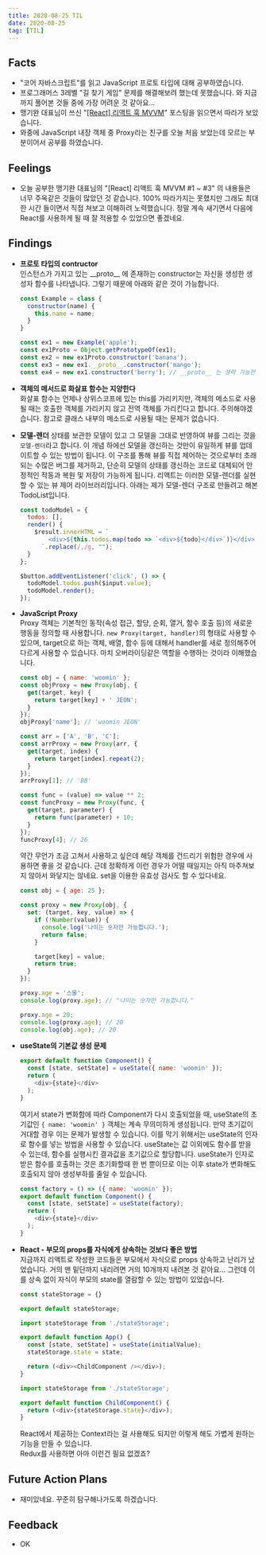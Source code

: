 ```yaml
---
title: 2020-08-25 TIL
date: 2020-08-25
tag: [TIL]
---
```


## Facts

- "코어 자바스크립트"를 읽고 JavaScript 프로토 타입에 대해 공부하였습니다.
- 프로그래머스 3레벨 "길 찾기 게임" 문제를 해결해보려 했는데 못했습니다. 와 지금까지 풀어본 것들 중에 가장 어려운 것 같아요...
- 맹기완 대표님이 쓰신 "[[React] 리액트 훅 MVVM](https://www.bsidesoft.com/8267)" 포스팅을 읽으면서 따라가 보았습니다.
- 와중에 JavaScript 내장 객체 중 Proxy라는 친구를 오늘 처음 보았는데 모르는 부분이어서 공부를 하였습니다.

## Feelings

- 오늘 공부한 맹기완 대표님의 "[React] 리액트 훅 MVVM #1 ~ #3" 의 내용들은 너무 주옥같은 것들이 많았던 것 같습니다. 100% 따라가지는 못했지만 그래도 최대한 시간 들이면서 직접 쳐보고 이해하려 노력했습니다. 정말 계속 새기면서 다음에 React를 사용하게 될 때 잘 적용할 수 있었으면 좋겠네요.

## Findings

- **프로토 타입의 contructor**  
  인스턴스가 가지고 있는 \_\_proto\_\_ 에 존재하는 constructor는 자신을 생성한 생성자 함수를 나타냅니다. 그렇기 때문에 아래와 같은 것이 가능합니다.

    ```javascript
    const Example = class {
      constructor(name) {
        this.name = name;
      }
    }

    const ex1 = new Example('apple');
    const ex1Proto = Object.getPrototypeOf(ex1);
    const ex2 = new ex1Proto.constructor('banana');
    const ex3 = new ex1.__proto__.constructor('mango');
    const ex4 = new ex1.constructor('berry'); // __proto__ 는 생략 가능한 프로퍼티
    ```

- **객체의 메서드로 화살표 함수는 지양한다**  
  화살표 함수는 언제나 상위스코프에 있는 this를 가리키지만, 객체의 메소드로 사용될 때는 호출한 객체를 가리키지 않고 전역 객체를 가리킨다고 합니다. 주의해야겠습니다. 참고로 클래스 내부의 메소드로 사용될 때는 문제가 없습니다.
- **모델-렌더**
  상태를 보관한 모델이 있고 그 모델을 그대로 반영하여 뷰를 그리는 것을 `모델-렌더`라고 합니다. 이 개념 하에선 모델을 갱신하는 것만이 유일하게 뷰를 업데이트할 수 있는 방법이 됩니다. 이 구조를 통해 뷰를 직접 제어하는 것으로부터 초래되는 수많은 버그를 제거하고, 단순히 모델의 상태를 갱신하는 코드로 대체되어 안정적인 작동과 복원 및 저장이 가능하게 됩니다. 리액트는 이러한 모델-렌더를 실현할 수 있는 뷰 제어 라이브러리입니다. 아래는 제가 모델-렌더 구조로 만들려고 해본 TodoList입니다.

    ```javascript
    const todoModel = {
      todos: [],
      render() {
        $result.innerHTML = `
            <div>${this.todos.map(todo => `<div>${todo}</div>`)}</div>
          `.replace(/,/g, "");
      }
    };

    $button.addEventListener('click', () => {
      todoModel.todos.push($input.value);
      todoModel.render();
    });
    ```

- **JavaScript Proxy**  
  Proxy 객체는 기본적인 동작(속성 접근, 할당, 순회, 열거, 함수 호출 등)의 새로운 행동을 정의할 때 사용합니다. `new Proxy(target, handler)`의 형태로 사용할 수 있으며, target으로 하는 객체, 배열, 함수 등에 대해서 handler를 새로 정의해주어 다르게 사용할 수 있습니다. 마치 오버라이딩같은 역할을 수행하는 것이라 이해했습니다.

    ```javascript
    const obj = { name: 'woomin' };
    const objProxy = new Proxy(obj, {
      get(target, key) {
        return target[key] + ' JEON';
      }
    });
    objProxy['name']; // 'woomin JEON'

    const arr = ['A', 'B', 'C'];
    const arrProxy = new Proxy(arr, {
      get(target, index) {
        return target[index].repeat(2);
      }
    });
    arrProxy[1]; // 'BB'

    const func = (value) => value ** 2;
    const funcProxy = new Proxy(func, {
      get(target, parameter) {
        return func(parameter) + 10;
      }
    });
    funcProxy[4]; // 26
    ```
  
    약간 무언가 조금 고쳐서 사용하고 싶은데 해당 객체를 건드리기 위험한 경우에 사용하면 좋을 것 같습니다. 근데 정확하게 이런 경우가 어떨 때일지는 아직 마주쳐보지 않아서 와닿지는 않네요. set을 이용한 유효성 검사도 할 수 있다네요.

    ```javascript
    const obj = { age: 25 };

    const proxy = new Proxy(obj, {
      set: (target, key, value) => {
        if (!Number(value)) {
          console.log('나이는 숫자만 가능합니다.');
          return false;
        }

        target[key] = value;
        return true;
      }
    });

    proxy.age = '스물';
    console.log(proxy.age); // "나이는 숫자만 가능합니다."

    proxy.age = 20;
    console.log(proxy.age); // 20
    console.log(obj.age); // 20
    ```

- **useState의 기본값 생성 문제**  

    ```javascript
    export default function Component() {
      const [state, setState] = useState({ name: 'woomin' });
      return (
        <div>{state}</div>
      );
    }
    ```

    여기서 state가 변화함에 따라 Component가 다시 호출되었을 때, useState의 초기값인 `{ name: 'woomin' }` 객체는 계속 무의미하게 생성됩니다. 만약 초기값이 거대할 경우 이는 문제가 발생할 수 있습니다. 이를 막기 위해서는 useState의 인자로 함수를 넣는 방법을 사용할 수 있습니다. useState는 값 이외에도 함수를 받을 수 있는데, 함수를 실행시킨 결과값을 초기값으로 할당합니다. useState가 인자로 받은 함수를 호출하는 것은 초기화할때 한 번 뿐이므로 이는 이후 state가 변화해도 호출되지 않아 생성부하를 줄일 수 있습니다.

    ```javascript
    const factory = () => ({ name: 'woomin' });
    export default function Component() {
      const [state, setState] = useState(factory);
      return (
        <div>{state}</div>
      );
    }
    ```

- **React - 부모의 props를 자식에게 상속하는 것보다 좋은 방법**  
  지금까지 리액트로 작성한 코드들은 부모에서 자식으로 props 상속하고 난리가 났었습니다. 거의 맨 밑단까지 내리려면 거의 10개까지 내려본 것 같아요... 그런데 이를 상속 없이 자식이 부모의 state를 열람할 수 있는 방법이 있었습니다.

    ```javascript
    const stateStorage = {}

    export default stateStorage;
    ```

    ```javascript
    import stateStorage from './stateStorage';

    export default function App() {
      const [state, setState] = useState(initialValue);
      stateStorage.state = state;

      return (<div><ChildComponent /></div>);
    }
    ```

    ```javascript
    import stateStorage from './stateStorage';

    export default function ChildComponent() {
      return (<div>{stateStorage.state}</div>);
    }
    ```

    React에서 제공하는 Context라는 걸 사용해도 되지만 이렇게 해도 가볍게 원하는 기능을 만들 수 있습니다.  
    Redux를 사용하면 아마 이런건 필요 없겠죠?

## Future Action Plans

- 재미있네요. 꾸준히 탐구해나가도록 하겠습니다.

## Feedback

- OK
